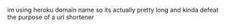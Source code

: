 im using heroku domain name so its actually pretty long and kinda defeat the purpose of a url shortener
